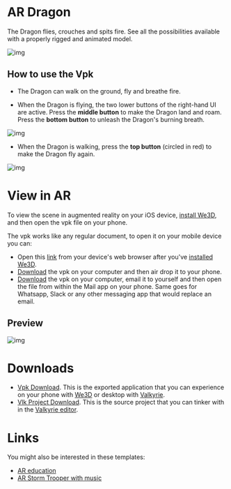# AR Dragon
The Dragon flies, crouches and spits fire. See all the possibilities available with a properly rigged and animated model.

![img](https://cdn2.talansoft.com/ftp/img/dragon_template/01_dragon_piece.PNG)

## How to use the Vpk

- The Dragon can walk on the ground, fly and breathe fire.

- When the Dragon is flying, the two lower buttons of the right-hand UI are active. Press the **middle button** to make the Dragon land and roam. Press the **bottom button** to unleash the Dragon's burning breath.

![img](https://cdn2.talansoft.com/ftp/img/dragon_template/03_flying.PNG)


- When the Dragon is walking, press the **top button** (circled in red) to make the Dragon fly again.

![img](https://cdn2.talansoft.com/ftp/img/dragon_template/02_whole_ingame_ui.PNG)

# View in AR

To view the scene in augmented reality on your iOS device, <a class="umami--click--bt_download_we3d_ios_appstore__ar-storm-trooper" href="/vlk/downloads#we3d">install We3D</a>, and then open the vpk file on your phone.

The vpk works like any regular document, to open it on your mobile device you can:
- Open this [link](https://cdn2.talansoft.com/ftp/samples/Dragon-Sample-V2.vpk) from your device's web browser after you've <a class="umami--click--bt_download_we3d_ios_appstore__ar-storm-trooper" href="/vlk/downloads#we3d">installed We3D</a>.
- [Download](https://cdn2.talansoft.com/ftp/samples/Dragon-Sample-V2.vpk) the vpk on your computer and then air drop it to your phone.
- [Download](https://cdn2.talansoft.com/ftp/samples/Dragon-Sample-V2.vpk) the vpk on your computer, email it to yourself and then open the file from within the Mail app on your phone. Same goes for Whatsapp, Slack or any other messaging app that would replace an email.

## Preview
![img](https://cdn2.talansoft.com/ftp/img/dragon_template/04_ar_gif.gif)

# Downloads
- [Vpk Download](https://cdn2.talansoft.com/ftp/samples/Dragon-Sample-V2.vpk). This is the exported application that you can experience on your phone with [We3D](/vlk/downloads#we3d) or desktop with [Valkyrie](/vlk/downloads#vlk).
- [Vlk Project Download](https://cdn2.talansoft.com/ftp/samples/Dragon-Sample-V2.zip). This is the source project that you can tinker with in the [Valkyrie editor](/vlk/downloads#vlk).

# Links
You might also be interested in these templates:
- [AR education](./ar-education)
- [AR Storm Trooper with music](./ar-storm-trooper)
